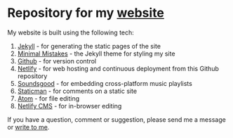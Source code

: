 # Repository for my [website](https://www.aravindiyer.com)

My website is built using the following tech:
1. [Jekyll](https://jekyllrb.com/) - for generating the static pages of the site
2. [Minimal Mistakes](https://mmistakes.github.io/minimal-mistakes/) - the Jekyll theme for styling my site
3. [Github](https://github.com/) - for version control
4. [Netlify](https://www.netlify.com/) - for web hosting and continuous deployment from this Github repository
5. [Soundsgood](https://soundsgood.co) - for embedding cross-platform music playlists
6. [Staticman](https://staticman.net/) - for comments on a static site
7. [Atom](https://atom.io/) - for file editing
8. [Netlify CMS](https://www.netlifycms.org) - for in-browser editing

If you have a question, comment or suggestion, please send me a message or [write to me](mailto:feedback@aravindiyer.com).

